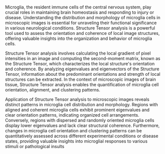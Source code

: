 Microglia, the resident immune cells of the central nervous system, play crucial roles in maintaining brain homeostasis and responding to injury or disease. Understanding the distribution and morphology of microglia cells in microscopic images is essential for unraveling their functional significance in various neurological conditions. Structure Tensor analysis is a powerful tool used to assess the orientation and coherence of local image structures, offering valuable insights into the organization and behavior of microglia cells.


Structure Tensor analysis involves calculating the local gradient of pixel intensities in an image and computing the second-moment matrix, known as the Structure Tensor, which characterizes the local structure's orientation and coherence. By analyzing eigenvalues and eigenvectors of the Structure Tensor, information about the predominant orientations and strength of local structures can be extracted. In the context of microscopic images of brain tissue, Structure Tensor analysis enables the quantification of microglia cell orientation, alignment, and clustering patterns.


Application of Structure Tensor analysis to microscopic images reveals distinct patterns in microglia cell distribution and morphology. Regions with aligned and coherent microglia cells exhibit prominent eigenvalues and clear orientation patterns, indicating organized cell arrangements. Conversely, regions with dispersed and randomly oriented microglia cells display lower eigenvalues and lack clear structural coherence. Furthermore, changes in microglia cell orientation and clustering patterns can be quantitatively assessed across different experimental conditions or disease states, providing valuable insights into microglial responses to various stimuli or pathological insults
